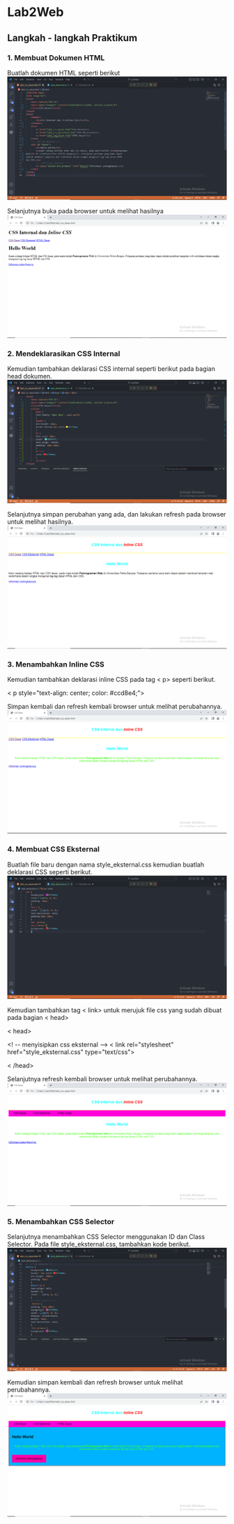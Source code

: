 # Lab2Web
## Langkah - langkah Praktikum
### 1. Membuat Dokumen HTML
Buatlah dokumen HTML seperti berikut
![image](/screenshot/ss1.png) <p>
Selanjutnya buka pada browser untuk melihat hasilnya
![image](/screenshot/ss2.png)
### 2. Mendeklarasikan CSS Internal
Kemudian tambahkan deklarasi CSS internal seperti berikut pada bagian head dokumen.
![image](/screenshot/ss3.png) <p>
Selanjutnya simpan perubahan yang ada, dan lakukan refresh pada browser untuk melihat
hasilnya.
![image](/screenshot/ss4.png)
### 3. Menambahkan Inline CSS
Kemudian tambahkan deklarasi inline CSS pada tag < p> seperti berikut. <p>
< p style="text-align: center; color: #ccd8e4;"> <p>
Simpan kembali dan refresh kembali browser untuk melihat perubahannya.
![image](/screenshot/ss5.png)
### 4. Membuat CSS Eksternal
Buatlah file baru dengan nama style_eksternal.css kemudian buatlah deklarasi CSS seperti berikut.
![image](/screenshot/ss6.png) <p>
Kemudian tambahkan tag < link> untuk merujuk file css yang sudah dibuat pada bagian < head> <p>
< head> <p>
<! -- menyisipkan css eksternal -->
< link rel="stylesheet" href="style_eksternal.css" type="text/css"> <p>
< /head> <p>
Selanjutnya refresh kembali browser untuk melihat perubahannya.
![image](/screenshot/ss7.png)
### 5. Menambahkan CSS Selector
Selanjutnya menambahkan CSS Selector menggunakan ID dan Class Selector. Pada file
style_eksternal.css, tambahkan kode berikut.
![image](/screenshot/ss8.png) <p>
Kemudian simpan kembali dan refresh browser untuk melihat perubahannya.
![image](/screenshot/ss9.png)